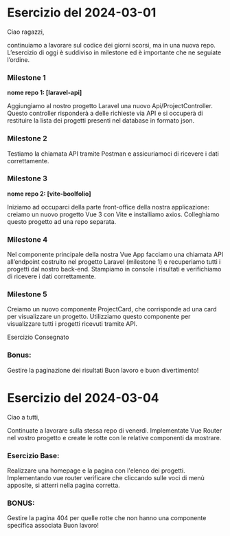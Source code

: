 # Esercizio del 2024-03-01

Ciao ragazzi,

continuiamo a lavorare sul codice dei giorni scorsi, ma in una nuova repo.
L’esercizio di oggi è suddiviso in milestone ed è importante che ne seguiate l’ordine.

### Milestone 1

**nome repo 1: [laravel-api]**

Aggiungiamo al nostro progetto Laravel una nuovo Api/ProjectController. Questo controller risponderà a delle richieste via API e si occuperà di restituire la lista dei progetti presenti nel database in formato json.

### Milestone 2

Testiamo la chiamata API tramite Postman e assicuriamoci di ricevere i dati correttamente.

### Milestone 3

**nome repo 2: [vite-boolfolio]**

Iniziamo ad occuparci della parte front-office della nostra applicazione: creiamo un nuovo progetto Vue 3 con Vite e installiamo axios.
Colleghiamo questo progetto ad una repo separata.

### Milestone 4

Nel componente principale della nostra Vue App facciamo una chiamata API all’endpoint costruito nel progetto Laravel (milestone 1) e recuperiamo tutti i progetti dal nostro back-end.
Stampiamo in console i risultati e verifichiamo di ricevere i dati correttamente.

### Milestone 5
Creiamo un nuovo componente ProjectCard, che corrisponde ad una card per visualizzare un progetto. Utilizziamo questo componente per visualizzare tutti i progetti ricevuti tramite API.

Esercizio Consegnato

### Bonus:

Gestire la paginazione dei risultati
Buon lavoro e buon divertimento!


# Esercizio del 2024-03-04

Ciao a tutti,

Continuate a lavorare sulla stessa repo di venerdì. Implementate Vue Router nel vostro progetto e create le rotte con le relative componenti da mostrare.

### Esercizio Base: 

Realizzare una homepage e la pagina con l'elenco dei progetti. Implementando vue router verificare che cliccando sulle voci di menù apposite, si atterri nella pagina corretta.

### BONUS:

Gestire la pagina 404 per quelle rotte che non hanno una componente specifica associata
Buon lavoro!